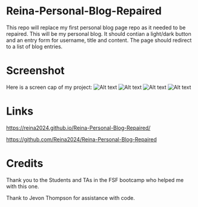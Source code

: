 # Reina-Personal-Blog-Repaired
This repo will replace my first personal blog page repo as it needed to be repaired. This will be my personal blog. It should contian a light/dark button and an entry form for username, title and content. The page should redirect to a list of blog entries.
# Screenshot
Here is a screen cap of my project:
![Alt text](./assets/images/Screenshot%202024-07-06%20at%206.56.45 PM.png "Blog Screen Cap")
![Alt text](./assets/images/Screenshot%202024-07-06%20at%206.57.01 PM.png "Blog Screen Cap")
![Alt text](./assets/images/Screenshot%202024-07-06%20at%206.57.17 PM.png "Blog Screen Cap")
![Alt text](./assets/images/Screenshot%202024-07-06%20at%206.57.30 PM.png "Blog Screen Cap")

# Links
https://reina2024.github.io/Reina-Personal-Blog-Repaired/

https://github.com/Reina2024/Reina-Personal-Blog-Repaired

# Credits
Thank you to the Students and TAs in the FSF bootcamp who helped me with this one.

Thank to Jevon Thompson for assistance with code.

